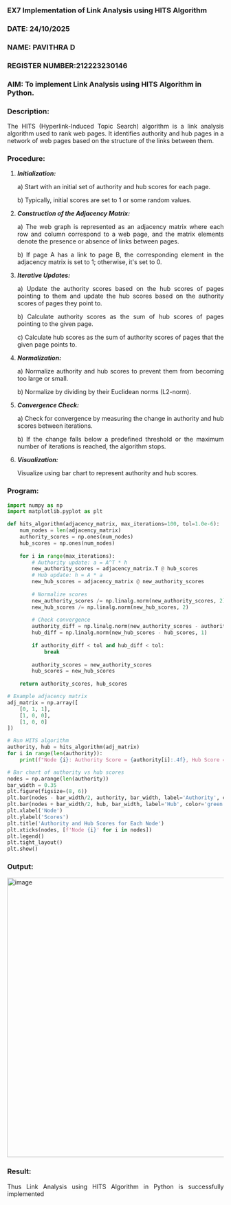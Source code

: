 ### EX7 Implementation of Link Analysis using HITS Algorithm
### DATE: 24/10/2025
### NAME: PAVITHRA D
### REGISTER NUMBER:212223230146
### AIM: To implement Link Analysis using HITS Algorithm in Python.
### Description:
<div align = "justify">
The HITS (Hyperlink-Induced Topic Search) algorithm is a link analysis algorithm used to rank web pages. It identifies authority and hub pages 
in a network of web pages based on the structure of the links between them.

### Procedure:
1. ***Initialization:***
    <p>    a) Start with an initial set of authority and hub scores for each page.
    <p>    b) Typically, initial scores are set to 1 or some random values.
  
2. ***Construction of the Adjacency Matrix:***
    <p>    a) The web graph is represented as an adjacency matrix where each row and column correspond to a web page, and the matrix elements denote the presence or absence of links between pages.
    <p>    b) If page A has a link to page B, the corresponding element in the adjacency matrix is set to 1; otherwise, it's set to 0.

3. ***Iterative Updates:***
    <p>    a) Update the authority scores based on the hub scores of pages pointing to them and update the hub scores based on the authority scores of pages they point to.
    <p>    b) Calculate authority scores as the sum of hub scores of pages pointing to the given page.
    <p>    c) Calculate hub scores as the sum of authority scores of pages that the given page points to.

4. ***Normalization:***
    <p>    a) Normalize authority and hub scores to prevent them from becoming too large or small.
    <p>    b) Normalize by dividing by their Euclidean norms (L2-norm).

5. ***Convergence Check:***
    <p>    a) Check for convergence by measuring the change in authority and hub scores between iterations.
    <p>    b) If the change falls below a predefined threshold or the maximum number of iterations is reached, the algorithm stops.

6. ***Visualization:***
    <p>    Visualize using bar chart to represent authority and hub scores.

### Program:

```python
import numpy as np
import matplotlib.pyplot as plt

def hits_algorithm(adjacency_matrix, max_iterations=100, tol=1.0e-6):
    num_nodes = len(adjacency_matrix)
    authority_scores = np.ones(num_nodes)
    hub_scores = np.ones(num_nodes)
    
    for i in range(max_iterations):
        # Authority update: a = A^T * h
        new_authority_scores = adjacency_matrix.T @ hub_scores
        # Hub update: h = A * a
        new_hub_scores = adjacency_matrix @ new_authority_scores
        
        # Normalize scores
        new_authority_scores /= np.linalg.norm(new_authority_scores, 2)
        new_hub_scores /= np.linalg.norm(new_hub_scores, 2)
        
        # Check convergence
        authority_diff = np.linalg.norm(new_authority_scores - authority_scores, 1)
        hub_diff = np.linalg.norm(new_hub_scores - hub_scores, 1)
        
        if authority_diff < tol and hub_diff < tol:
            break
        
        authority_scores = new_authority_scores
        hub_scores = new_hub_scores
    
    return authority_scores, hub_scores

# Example adjacency matrix
adj_matrix = np.array([
    [0, 1, 1],
    [1, 0, 0],
    [1, 0, 0]
])

# Run HITS algorithm
authority, hub = hits_algorithm(adj_matrix)
for i in range(len(authority)):
    print(f"Node {i}: Authority Score = {authority[i]:.4f}, Hub Score = {hub[i]:.4f}")

# Bar chart of authority vs hub scores
nodes = np.arange(len(authority))
bar_width = 0.35
plt.figure(figsize=(8, 6))
plt.bar(nodes - bar_width/2, authority, bar_width, label='Authority', color='blue')
plt.bar(nodes + bar_width/2, hub, bar_width, label='Hub', color='green')
plt.xlabel('Node')
plt.ylabel('Scores')
plt.title('Authority and Hub Scores for Each Node')
plt.xticks(nodes, [f'Node {i}' for i in nodes])
plt.legend()
plt.tight_layout()
plt.show()


```

### Output:

<img width="832" height="650" alt="image" src="https://github.com/user-attachments/assets/ba649f03-d72d-4bca-8f48-17cb8cb3a9a6" />


### Result:
Thus Link Analysis using HITS Algorithm in Python is successfully implemented
